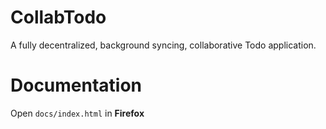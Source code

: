 # CollabTodo
A fully decentralized, background syncing, collaborative Todo application.


# Documentation
Open ```docs/index.html``` in **Firefox**

